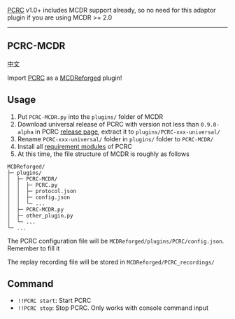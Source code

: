 [PCRC](https://github.com/Fallen-Breath/PCRC) v1.0+ includes MCDR support already, so no need for this adaptor plugin if you are using MCDR >= 2.0

-------------

PCRC-MCDR
----------

[中文](https://github.com/TISUnion/PCRC-MCDR/blob/master/readme_cn.md)

Import [PCRC](https://github.com/Fallen-Breath/PCRC) as a [MCDReforged](https://github.com/Fallen-Breath/MCDReforged) plugin!

## Usage

1. Put `PCRC-MCDR.py` into the `plugins/` folder of MCDR
2. Download universal release of PCRC with version not less than `0.9.0-alpha` in PCRC [release page](https://github.com/Fallen-Breath/PCRC/releases), extract it to `plugins/PCRC-xxx-universal/`
3. Rename `PCRC-xxx-universal/` folder in `plugins/` folder to `PCRC-MCDR/`
4. Install all [requirement modules](https://github.com/Fallen-Breath/PCRC#python-modules) of PCRC
5. At this time, the file structure of MCDR is roughly as follows

```
MCDReforged/
├─ plugins/
│  ├─ PCRC-MCDR/
│  │  ├─ PCRC.py
│  │  ├─ protocol.json
│  │  ├─ config.json
│  │  └─ ...
│  ├─ PCRC-MCDR.py
│  ├─ other_plugin.py
│  └─ ...
└─ ...
```

The PCRC configuration file will be `MCDReforged/plugins/PCRC/config.json`. Remember to fill it

The replay recording file will be stored in `MCDReforged/PCRC_recordings/`

## Command

- `!!PCRC start`: Start PCRC
- `!!PCRC stop`: Stop PCRC. Only works with console command input
